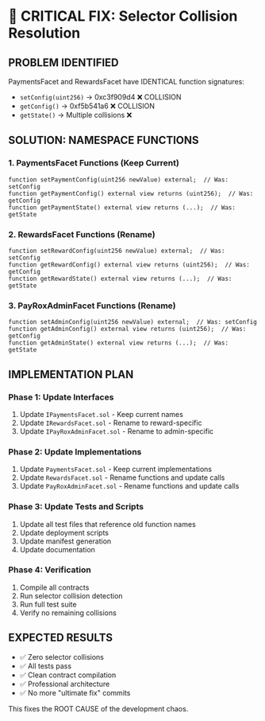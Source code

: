 # 🚨 CRITICAL FIX: Selector Collision Resolution

## **PROBLEM IDENTIFIED**
PaymentsFacet and RewardsFacet have IDENTICAL function signatures:
- `setConfig(uint256)` → 0xc3f909d4 ❌ COLLISION
- `getConfig()` → 0xf5b541a6 ❌ COLLISION
- `getState()` → Multiple collisions ❌

## **SOLUTION: NAMESPACE FUNCTIONS**

### **1. PaymentsFacet Functions (Keep Current)**
```solidity
function setPaymentConfig(uint256 newValue) external;  // Was: setConfig
function getPaymentConfig() external view returns (uint256);  // Was: getConfig
function getPaymentState() external view returns (...);  // Was: getState
```

### **2. RewardsFacet Functions (Rename)**
```solidity
function setRewardConfig(uint256 newValue) external;  // Was: setConfig
function getRewardConfig() external view returns (uint256);  // Was: getConfig
function getRewardState() external view returns (...);  // Was: getState
```

### **3. PayRoxAdminFacet Functions (Rename)**
```solidity
function setAdminConfig(uint256 newValue) external;  // Was: setConfig
function getAdminConfig() external view returns (uint256);  // Was: getConfig
function getAdminState() external view returns (...);  // Was: getState
```

## **IMPLEMENTATION PLAN**

### **Phase 1: Update Interfaces**
1. Update `IPaymentsFacet.sol` - Keep current names
2. Update `IRewardsFacet.sol` - Rename to reward-specific
3. Update `IPayRoxAdminFacet.sol` - Rename to admin-specific

### **Phase 2: Update Implementations**
1. Update `PaymentsFacet.sol` - Keep current implementations
2. Update `RewardsFacet.sol` - Rename functions and update calls
3. Update `PayRoxAdminFacet.sol` - Rename functions and update calls

### **Phase 3: Update Tests and Scripts**
1. Update all test files that reference old function names
2. Update deployment scripts
3. Update manifest generation
4. Update documentation

### **Phase 4: Verification**
1. Compile all contracts
2. Run selector collision detection
3. Run full test suite
4. Verify no remaining collisions

## **EXPECTED RESULTS**
- ✅ Zero selector collisions
- ✅ All tests pass
- ✅ Clean contract compilation
- ✅ Professional architecture
- ✅ No more "ultimate fix" commits

This fixes the ROOT CAUSE of the development chaos.
